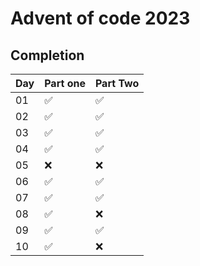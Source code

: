 # Advent of code 2023

## Completion

| Day | Part one | Part Two |
|-----|----------|----------|
| 01  | ✅       | ✅       |
| 02  | ✅       | ✅       |
| 03  | ✅       | ✅       |
| 04  | ✅       | ✅       |
| 05  | ❌       | ❌       |
| 06  | ✅       | ✅       |
| 07  | ✅       | ✅       |
| 08  | ✅       | ❌       |
| 09  | ✅       | ✅       |
| 10  | ✅       | ❌       |